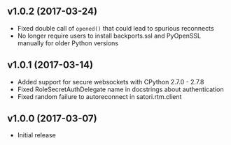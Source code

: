 v1.0.2 (2017-03-24)
-------------------

* Fixed double call of `opened()` that could lead to spurious reconnects
* No longer require users to install backports.ssl and PyOpenSSL manually for
  older Python versions

v1.0.1 (2017-03-14)
-------------------

* Added support for secure websockets with CPython 2.7.0 - 2.7.8
* Fixed RoleSecretAuthDelegate name in docstrings about authentication
* Fixed random failure to autoreconnect in satori.rtm.client

v1.0.0 (2017-03-07)
-------------------
* Initial release

